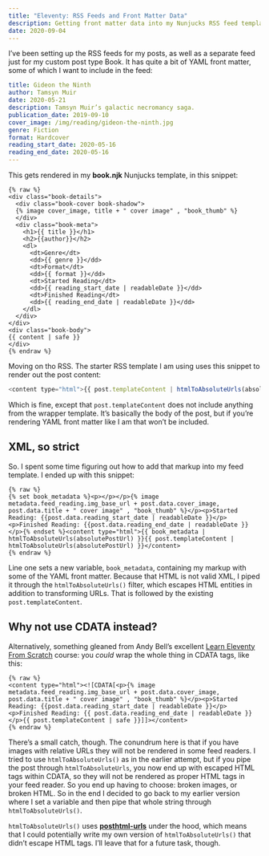 ```yaml
---
title: "Eleventy: RSS Feeds and Front Matter Data"
description: Getting front matter data into my Nunjucks RSS feed templates.
date: 2020-09-04
---
```


I’ve been setting up the RSS feeds for my posts, as well as a separate feed just for my custom post type Book. It has quite a bit of YAML front matter, some of which I want to include in the feed:

```yaml
title: Gideon the Ninth
author: Tamsyn Muir
date: 2020-05-21
description: Tamsyn Muir’s galactic necromancy saga.
publication_date: 2019-09-10
cover_image: /img/reading/gideon-the-ninth.jpg
genre: Fiction
format: Hardcover
reading_start_date: 2020-05-16
reading_end_date: 2020-05-16
---

```

This gets rendered in my **book.njk** Nunjucks template, in this snippet:

```liquid
{% raw %}
<div class="book-details">
  <div class="book-cover book-shadow">
  {% image cover_image, title + " cover image" , "book_thumb" %}
  </div>
  <div class="book-meta">
    <h1>{{ title }}</h1>
    <h2>{{author}}</h2>
    <dl>
      <dt>Genre</dt>
      <dd>{{ genre }}</dd>
      <dt>Format</dt>
      <dd>{{ format }}</dd>
      <dt>Started Reading</dt>
      <dd>{{ reading_start_date | readableDate }}</dd>
      <dt>Finished Reading</dt>
      <dd>{{ reading_end_date | readableDate }}</dd>
    </dl>
  </div>
</div>
<div class="book-body">
{{ content | safe }}
</div>
{% endraw %}
```

Moving on tho RSS. The starter RSS template I am using uses this snippet to render out the post content:

```js
<content type="html">{{ post.templateContent | htmlToAbsoluteUrls(absolutePostUrl) }}</content>
```

Which is fine, except that `post.templateContent` does not include anything from the wrapper template. It’s basically the body of the post, but if you’re rendering YAML front matter like I am that won’t be included.

## XML, so strict

So. I spent some time figuring out how to add that markup into my feed template. I ended up with this snippet:

```liquid
{% raw %}
{% set book_metadata %}<p></p></p>{% image metadata.feed_reading.img_base_url + post.data.cover_image, post.data.title + " cover image" , "book_thumb" %}</p><p>Started Reading: {{post.data.reading_start_date | readableDate }}</p><p>Finished Reading: {{post.data.reading_end_date | readableDate }}</p>{% endset %}<content type="html">{{ book_metadata | htmlToAbsoluteUrls(absolutePostUrl) }}{{ post.templateContent | htmlToAbsoluteUrls(absolutePostUrl) }}</content>
{% endraw %}
```

Line one sets a new variable, `book_metadata`, containing my markup with some of the YAML front matter. Because that HTML is not valid XML, I piped it through the `htmlToAbsoluteUrls()` filter, which escapes HTML entities in addition to transforming URLs. That is followed by the existing `post.templateContent`.

## Why not use CDATA instead?

Alternatively, something gleaned from Andy Bell’s excellent [Learn Eleventy From Scratch](https://piccalil.li/course/learn-eleventy-from-scratch/) course: you _could_ wrap the whole thing in CDATA tags, like this:

```liquid
{% raw %}
<content type="html"><![CDATA[<p>{% image metadata.feed_reading.img_base_url + post.data.cover_image, post.data.title + " cover image" , "book_thumb" %}</p><p>Started Reading: {{post.data.reading_start_date | readableDate }}</p><p>Finished Reading: {{ post.data.reading_end_date | readableDate }}</p>{{ post.templateContent | safe }}]]></content>
{% endraw %}
```

There’s a small catch, though. The conundrum here is that if you have images with relative URLs they will not be rendered in some feed readers. I tried to use `htmlToAbsoluteUrls()` as in the earlier attempt, but if you pipe the post through `htmlToAbsoluteUrls`, you now end up with escaped HTML tags within CDATA, so they will not be rendered as proper HTML tags in your feed reader. So you end up having to choose: broken images, or broken HTML. So in the end I decided to go back to my earlier version where I set a variable and then pipe that whole string through `htmlToAbsoluteUrls()`.

`htmlToAbsoluteUrls()` uses [**posthtml-urls**](https://github.com/posthtml/posthtml-urls) under the hood, which means that I could potentially write my own version of `htmlToAbsoluteUrls()` that didn’t escape HTML tags. I’ll leave that for a future task, though.
